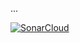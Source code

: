 ...

[![SonarCloud](https://sonarcloud.io/images/project_badges/sonarcloud-white.svg)](https://sonarcloud.io/summary/new_code?id=Miskamyasa_ContractsBuilder)
